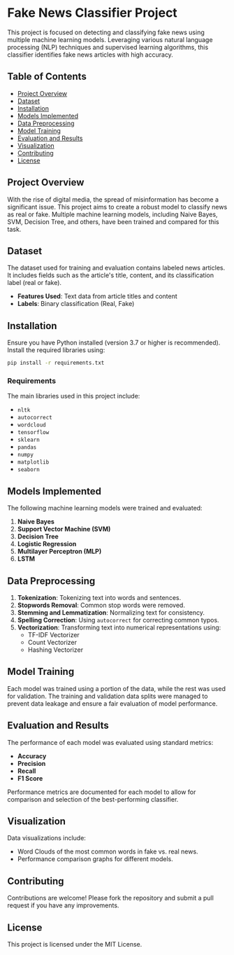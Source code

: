 
# Fake News Classifier Project

This project is focused on detecting and classifying fake news using multiple machine learning models. Leveraging various natural language processing (NLP) techniques and supervised learning algorithms, this classifier identifies fake news articles with high accuracy.

## Table of Contents
- [Project Overview](#project-overview)
- [Dataset](#dataset)
- [Installation](#installation)
- [Models Implemented](#models-implemented)
- [Data Preprocessing](#data-preprocessing)
- [Model Training](#model-training)
- [Evaluation and Results](#evaluation-and-results)
- [Visualization](#visualization)
- [Contributing](#contributing)
- [License](#license)

## Project Overview
With the rise of digital media, the spread of misinformation has become a significant issue. This project aims to create a robust model to classify news as real or fake. Multiple machine learning models, including Naive Bayes, SVM, Decision Tree, and others, have been trained and compared for this task.

## Dataset
The dataset used for training and evaluation contains labeled news articles. It includes fields such as the article's title, content, and its classification label (real or fake).

- **Features Used**: Text data from article titles and content
- **Labels**: Binary classification (Real, Fake)

## Installation
Ensure you have Python installed (version 3.7 or higher is recommended). Install the required libraries using:

```bash
pip install -r requirements.txt
```

### Requirements
The main libraries used in this project include:
- `nltk`
- `autocorrect`
- `wordcloud`
- `tensorflow`
- `sklearn`
- `pandas`
- `numpy`
- `matplotlib`
- `seaborn`

## Models Implemented
The following machine learning models were trained and evaluated:
1. **Naive Bayes**
2. **Support Vector Machine (SVM)**
3. **Decision Tree**
4. **Logistic Regression**
5. **Multilayer Perceptron (MLP)**
6. **LSTM**

## Data Preprocessing
1. **Tokenization**: Tokenizing text into words and sentences.
2. **Stopwords Removal**: Common stop words were removed.
3. **Stemming and Lemmatization**: Normalizing text for consistency.
4. **Spelling Correction**: Using `autocorrect` for correcting common typos.
5. **Vectorization**: Transforming text into numerical representations using:
   - TF-IDF Vectorizer
   - Count Vectorizer
   - Hashing Vectorizer

## Model Training
Each model was trained using a portion of the data, while the rest was used for validation. The training and validation data splits were managed to prevent data leakage and ensure a fair evaluation of model performance.

## Evaluation and Results
The performance of each model was evaluated using standard metrics:
- **Accuracy**
- **Precision**
- **Recall**
- **F1 Score**

Performance metrics are documented for each model to allow for comparison and selection of the best-performing classifier.

## Visualization
Data visualizations include:
- Word Clouds of the most common words in fake vs. real news.
- Performance comparison graphs for different models.

## Contributing
Contributions are welcome! Please fork the repository and submit a pull request if you have any improvements.

## License
This project is licensed under the MIT License.
